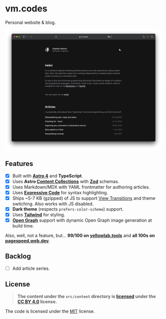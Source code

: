 # vm.codes

Personal website &amp; blog.

![How it looks like (with dark theme)](.github/assets/screenshot.png)

## Features

- [x] Built with **[Astro 4][astro]** and **TypeScript**.
- [x] Uses **Astro [Content Collections][collections]** with **[Zod]** schemas.
- [x] Uses Markdown/MDX with YAML frontmatter for authoring articles.
- [x] Uses **[Expressive Code][expressive]** for syntax highlighting.
- [x] Ships ~5-7 KB (gzipped) of JS to support [View Transitions][vts] and theme switching. Also works with JS disabled.
- [x] **Dark theme** (respects `prefers-color-scheme`) support.
- [x] Uses **[Tailwind]** for styling.
- [x] **[Open Graph][open-graph]** support with dynamic Open Graph image generation at build time.

Also, well, not a feature, but... **99/100 on [yellowlab.tools]** and **all 100s on [pagespeed.web.dev]**.

## Backlog

- [ ] Add article series.

## License

> **The content under the `src/content` directory is [licensed](LICENSE-CONTENT) under the [CC BY 4.0][cc-by-license] license.**

The code is licensed under the [MIT](LICENSE) license.

[astro]: https://astro.build
[tailwind]: https://tailwindcss.com
[expressive]: https://expressive-code.com
[open-graph]: https://ogp.me
[cc-by-license]: https://choosealicense.com/licenses/cc-by-4.0/
[yellowlab.tools]: https://yellowlab.tools/result/gk7b2fdj0y
[pagespeed.web.dev]: https://pagespeed.web.dev/analysis/https-vm-codes/0m52xtvgee?form_factor=mobile
[collections]: https://docs.astro.build/en/guides/content-collections/
[zod]: https://zod.dev
[vts]: https://docs.astro.build/en/guides/view-transitions/
